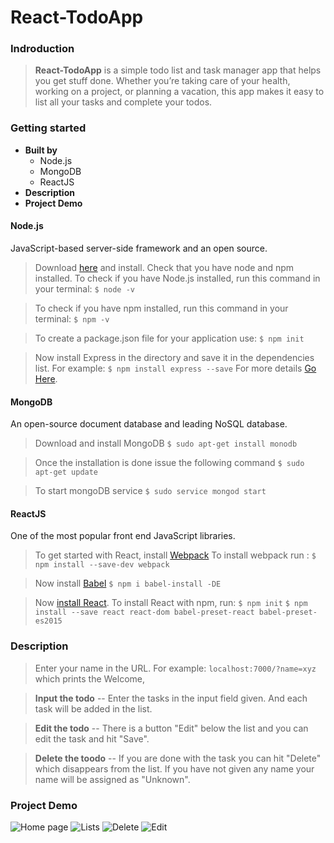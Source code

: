 # React-TodoApp 

### Indroduction
>**React-TodoApp** is a simple to­do list and task manager app that helps you get stuff done. Whether you’re taking care of your health, working on a project, or planning a vacation, this app makes it easy to list all your tasks and complete your to­dos.   
### Getting started
+ **Built by** 
   + Node.js
   + MongoDB 
   + ReactJS
+ **Description**
+ **Project Demo**
#### Node.js
JavaScript-based  server-side framework and an open source.  
>Download [here](https://www.npmjs.com/get-npm?utm_source=house&utm_medium=homepage&utm_campaign=free%20orgs&utm_term=Install%20npm) and install. Check that you have node and npm installed.
>To check if you have Node.js installed, run this command in your terminal: 
```$ node -v```

>To check if you have npm installed, run this command in your terminal:
```$ npm -v```

>To create a package.json file for your application use:
```$ npm init```


>Now install Express in the directory and save it in the dependencies list. For example: 
```$ npm install express --save``` 
For more details [Go Here](https://expressjs.com/en/starter/installing.html).

#### MongoDB
An open-source document database and leading NoSQL database. 
>Download and install MongoDB
```$ sudo apt-get install monodb```

>Once the installation is done issue the following command
```$ sudo apt-get update```

>To start mongoDB service 
```$ sudo service mongod start ```

#### ReactJS
One of the most popular front end JavaScript libraries.
>To get started with React, install [Webpack](https://www.npmjs.com/package/webpack)
To install webpack run :
```$ npm install --save-dev webpack```

>Now install [Babel](https://babeljs.io/) 
```$ npm i babel-install -DE```

>Now [install React](https://facebook.github.io/react/docs/installation.html). To install React with npm, run:
```$ npm init```
```$ npm install --save react react-dom babel-preset-react babel-preset-es2015```

### Description
>  Enter your name in the URL. For example:
```localhost:7000/?name=xyz```
which prints the Welcome, <name>

> **Input the todo** -- Enter the tasks in the input field given. And each task will be added in the list.

>**Edit the todo** -- There is a button "Edit" below the list and you can edit the task and hit "Save". 

>**Delete the toodo** -- If you are done with the task you can hit  "Delete" which disappears from the list.
If you have not given any name your name will be assigned as "Unknown". 


### Project Demo 
![Home page](https://github.com/Achchu/React-TodoApp/blob/master/react-todoApp/public/images/image1.png)
![Lists](https://github.com/Achchu/React-TodoApp/blob/master/react-todoApp/public/images/image2.png)
![Delete](https://github.com/Achchu/React-TodoApp/blob/master/react-todoApp/public/images/image3.png)
![Edit](https://github.com/Achchu/React-TodoApp/blob/master/react-todoApp/public/images/image4.png)









 
 
 
 

